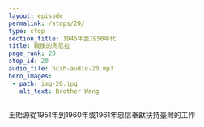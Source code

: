 ```yaml
---
layout: episode
permalink: /stops/20/
type: stop
section_title: 1945年至1950年代
title: 戰後的馬尼拉
page_rank: 20
stop_id: 20
audio_file: hczh-audio-20.mp3
hero_images:
 - path: img-20.jpg
   alt_text: Brother Wang
---
```


<!-- Brother Wang, a.k.a. Ong Yee Guan, faithfully offered to the work in Taiwan from 1951-1960 or ‘61. -->

<!---
title: 戰後的馬尼拉
-->
王貽源從1951年到1960年或1961年忠信奉獻扶持臺灣的工作


<!--- TRANSCRIPT
Before we continue sharing how Brother Witness Lee helped the church in Manila, let's insert a short story about a brother named Wang, whom Brother Lee met on this trip. This brother had a significant impact on the work in Taiwan during its early stages.

While in Manila a few days before his return to Taiwan, Brother Lee was informed by Brother Huang Ho Seng that a certain Brother Wang wished to speak with him in private. At that time, Brother Wang had a very large business in the Philippines. He came alone to see Brother Lee and said, “Brother Lee, I have a burden for the work you are doing in Taiwan. Please tell me the amount of funds necessary for the entire work of the Lord in Taiwan when you return this time. Also, let me know the funds needed for the work in Taiwan every year, and I will offer the entire amount.”

Brother Lee replied, “Brother Wang, I would like to let you know that we have learned to serve the Lord since our youth, and one thing we learned is to never tell others about our needs and never ask for donations.”

Brother Wang responded, “Brother Lee, I absolutely know this principle. But you must know that you did not come to talk to me; neither have you asked for a donation; it is I who am entreating you. You are for the Lord, and I am also for the Lord. I came to entreat you; you must tell me.” 

Under such a circumstance, Brother Lee sensed that this was of the Lord, so he disclosed the amount. Brother Wang proved to be truly faithful. From 1951 to 1960 or 1961, he faithfully fulfilled his commitment each year.

Due to the financial provisions from Brother Wang, the original small meeting hall in Taipei was demolished and replaced with a larger one. Additionally, the funds were used to purchase land for halls two, three, and four, as well as a twenty-eight thousand square-foot plot for the Kaohsiung meeting hall. This support also enabled Brother Lee to initiate the publication of The Ministry of the Word in 1951 and to hold the first training in Taipei in 1952, which produced 80 to 100 full-time serving ones. The Lord’s work in Taiwan experienced significant growth and progress during this period.

One time, Brother Wang fellowshipped with Brother Lee, saying, “Brother Lee, I can tell you that sometimes I had to borrow the money to offer to the Lord because I did not have it.” Upon hearing this, Brother Lee was deeply moved, almost to tears. He would never forget the brothers and sisters of this family and earnestly prayed for the Lord’s abundant blessings upon them. Brother Wang is the older sibling of Betty Ong, one of the two sisters appointed by Brother Lee as a deaconess in 1951.

在繼續分享李常受弟兄如何幫助馬尼拉召會時，讓我們先插入一段小故事。這是關於李弟兄在旅程中遇見的一位王姓弟兄。這位弟兄對於臺灣早期的工作有極大的影響。

李弟兄從馬尼拉回臺灣的前幾天，黃和聲弟兄通知他有一位王弟兄願意私下跟他交談。當時王弟兄在菲律濱的生意作得很大。他來見李弟兄說:「李弟兄，我對你在臺灣的工作很有負擔。請你務必告訴我，你這次回去，臺灣島上整個主的工作，需要多少款項，以及每一年臺灣島上的工作需要多少款項，我要全數奉獻。」

李弟兄回答說:「王弟兄，我願意你知道，我們從年輕學習事奉主，就學了一個功課，從來不把我們的需要告訴人，從來不向人募捐。」

王弟兄回應說:「李弟兄，我絕對知道這原則。但你要知道，這不是你來告訴我，也不是你來募捐，是我來求你，是我來求你，你一定要告訴我。」

李弟兄感覺到這是出乎主的，所以把款項告訴他。王弟兄也非常忠誠。他從1951年，大約到1960或1961年，每一年他都完全照數辦理。

由於王弟兄財物的供給，臺北原本的小會所被拆掉，重建了一個較大的會所。不僅如此，這筆款項也用來購置二會所、三會所、四會所，以及高雄會所那塊七百八十坪的地。這個供給也幫助李弟兄於1951年開始出版話語職事的刊物，且於1952年在臺北舉行頭一次的訓練。當時產生了八十至一百位的全時間服事者。主在臺灣這段日子的工作經歷極大的成長和進展。

王弟兄有一次跟李弟兄交通說:「李弟兄，我告訴你，有時我奉獻這個款，並不是我有這個款，而是我代款來奉獻給主的。」李弟兄聽了，眼淚幾乎要落下來。他永不會忘記這一家的弟兄姊妹，且懇切禱告主豐厚的祝福他們。王弟兄是王淑貴的長兄。她是李弟兄於1951年所設立的兩位女執事其中之一位。

-->